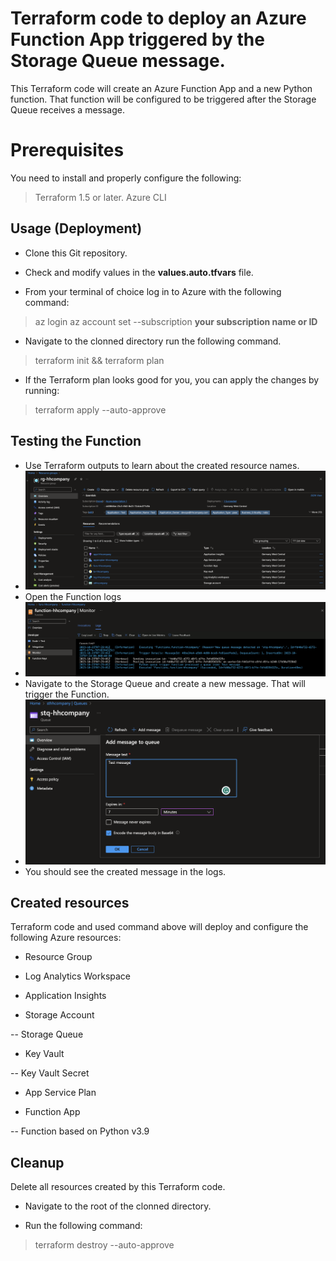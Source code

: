
# Terraform code to deploy an Azure Function App triggered by the Storage Queue message.



This Terraform code will create an Azure Function App and a new Python function. That function will be configured to be triggered after the Storage Queue receives a message.




# Prerequisites



You need to install and properly configure the following:
> Terraform 1.5 or later.
> Azure CLI




## Usage (Deployment)



- Clone this Git repository.

- Check and modify values in the **values.auto.tfvars** file.
- From your terminal of choice log in to Azure with the following command:
> az login
> az account set --subscription **your subscription name or ID**
- Navigate to the clonned directory run the following command.

> terraform init && terraform plan

- If the Terraform plan looks good for you, you can apply the changes by running:

> terraform apply --auto-approve



## Testing the Function
- Use Terraform outputs to learn about the created resource names.
- ![Resource Group containing the created resources.](https://github.com/HovhannesHovakimyan/azure-function-app-terraform/blob/265753b4425f0110512733e9b60790f568689509/screenshots/ResourceGroup.png)
- Open the Function logs
- ![Showing Function logs output from Application Insights.](https://github.com/HovhannesHovakimyan/azure-function-app-terraform/blob/265753b4425f0110512733e9b60790f568689509/screenshots/FunctionLogs.png)
- Navigate to the Storage Queue and create a new message. That will trigger the Function.
- ![Creating a new message in the Storage Queue.](https://github.com/HovhannesHovakimyan/azure-function-app-terraform/blob/265753b4425f0110512733e9b60790f568689509/screenshots/StorageQueue.png)
- You should see the created message in the logs.




## Created resources



Terraform code and used command above will deploy and configure the following Azure resources:

- Resource Group

- Log Analytics Workspace

- Application Insights

- Storage Account

-- Storage Queue

- Key Vault

-- Key Vault Secret

- App Service Plan

- Function App

-- Function based on Python v3.9




## Cleanup



Delete all resources created by this Terraform code.



- Navigate to the root of the clonned directory.

- Run the following command:

> terraform destroy --auto-approve
